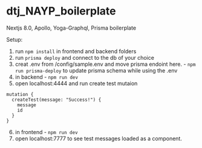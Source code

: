 # dtj_NAYP_boilerplate
Nextjs 8.0, Apollo, Yoga-Graphql, Prisma boilerplate


Setup:

1. run `npm install` in frontend and backend folders
2. run `prisma deploy` and connect to the db of your choice
3. creat .env from /config/sample.env and move prisma endoint here. - `npm run prisma-deploy` to update prisma schema while using the .env
4. in backend - `npm run dev`
5. open localhost:4444 and run create test mutaion

```
mutation {
  createTest(message: "Success!") {
    message
    id
  }
}
```

6. in frontend - `npm run dev`
7. open localhost:7777 to see test messages loaded as a component.
